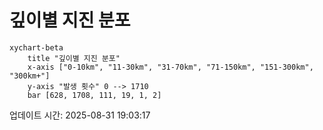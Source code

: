 # 깊이별 지진 분포

```mermaid
xychart-beta
    title "깊이별 지진 분포"
    x-axis ["0-10km", "11-30km", "31-70km", "71-150km", "151-300km", "300km+"]
    y-axis "발생 횟수" 0 --> 1710
    bar [628, 1708, 111, 19, 1, 2]
```

업데이트 시간: 2025-08-31 19:03:17
